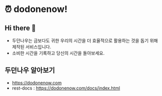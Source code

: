 # ⏰ dodonenow!
## Hi there 👋
- 두던나우는 금보다도 귀한 우리의 시간을 더 효율적으로 활용하는 것을 돕기 위해 제작된 서비스입니다.
- 소비한 시간을 기록하고 당신의 시간을 돌아보세요.

## 두던나우 알아보기
- https://dodonenow.com
- rest-docs : https://dodonenow.com/docs/index.html

<!--

**Here are some ideas to get you started:**

🙋‍♀️ A short introduction - what is your organization all about?
🌈 Contribution guidelines - how can the community get involved?
👩‍💻 Useful resources - where can the community find your docs? Is there anything else the community should know?
🍿 Fun facts - what does your team eat for breakfast?
🧙 Remember, you can do mighty things with the power of [Markdown](https://docs.github.com/github/writing-on-github/getting-started-with-writing-and-formatting-on-github/basic-writing-and-formatting-syntax)
-->

